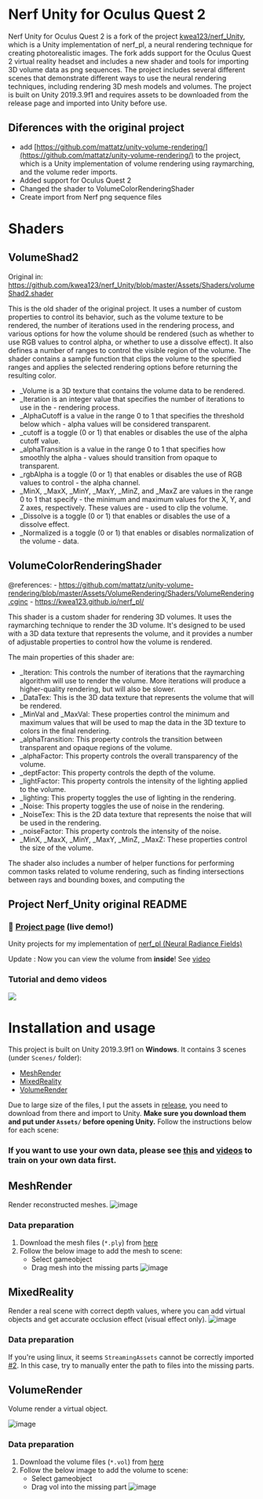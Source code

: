 # Nerf Unity for Oculus Quest 2

 Nerf Unity for Oculus Quest 2 is a fork of the project  [kwea123/nerf_Unity](kwea123/nerf_Unity), which is a Unity implementation of nerf_pl, a neural rendering technique for creating photorealistic images. The fork adds support for the Oculus Quest 2 virtual reality headset and includes a new shader and tools for importing 3D volume data as png sequences. The project includes several different scenes that demonstrate different ways to use the neural rendering techniques, including rendering 3D mesh models and volumes. The project is built on Unity 2019.3.9f1 and requires assets to be downloaded from the release page and imported into Unity before use.


## Diferences with the original project

- add [https://github.com/mattatz/unity-volume-rendering/](https://github.com/mattatz/unity-volume-rendering/) to the project, which is a Unity implementation of volume rendering using raymarching, and the volume reder imports.
- Added support for Oculus Quest 2
- Changed the shader to VolumeColorRenderingShader
- Create import from Nerf png sequence files

  

# Shaders

## VolumeShad2

Original in: https://github.com/kwea123/nerf_Unity/blob/master/Assets/Shaders/volumeShad2.shader


This is the old shader of the original project. It uses a number of custom properties to control its behavior, such as the volume texture to be rendered, the number of iterations used in the rendering process, and various options for how the volume should be rendered (such as whether to use RGB values to control alpha, or whether to use a dissolve effect). It also defines a number of ranges to control the visible region of the volume. The shader contains a sample function that clips the volume to the specified ranges and applies the selected rendering options before returning the resulting color.

- _Volume is a 3D texture that contains the volume data to be rendered.
- _Iteration is an integer value that specifies the number of iterations to use in the - rendering process.
- _AlphaCutoff is a value in the range 0 to 1 that specifies the threshold below which - alpha values will be considered transparent.
- _cutoff is a toggle (0 or 1) that enables or disables the use of the alpha cutoff value.
- _alphaTransition is a value in the range 0 to 1 that specifies how smoothly the alpha - values should transition from opaque to transparent.
- _rgbAlpha is a toggle (0 or 1) that enables or disables the use of RGB values to control - the alpha channel.
- _MinX, _MaxX, _MinY, _MaxY, _MinZ, and _MaxZ are values in the range 0 to 1 that specify - the minimum and maximum values for the X, Y, and Z axes, respectively. These values are - used to clip the volume.
- _Dissolve is a toggle (0 or 1) that enables or disables the use of a dissolve effect.
- _Normalized is a toggle (0 or 1) that enables or disables normalization of the volume - data.

## VolumeColorRenderingShader


@references:
    - https://github.com/mattatz/unity-volume-rendering/blob/master/Assets/VolumeRendering/Shaders/VolumeRendering.cginc
    - https://kwea123.github.io/nerf_pl/


This shader is a custom shader for rendering 3D volumes. It uses the raymarching technique to render the 3D volume. It's designed to be used with a 3D data texture that represents the volume, and it provides a number of adjustable properties to control how the volume is rendered.

The main properties of this shader are:

- _Iteration: This controls the number of iterations that the raymarching algorithm will use to render the volume. More iterations will produce a higher-quality rendering, but will also be slower.
- _DataTex: This is the 3D data texture that represents the volume that will be rendered.
- _MinVal and _MaxVal: These properties control the minimum and maximum values that will be used to map the data in the 3D texture to colors in the final rendering.
- _alphaTransition: This property controls the transition between transparent and opaque regions of the volume.
- _alphaFactor: This property controls the overall transparency of the volume.
- _deptFactor: This property controls the depth of the volume.
- _lightFactor: This property controls the intensity of the lighting applied to the volume.
- _lighting: This property toggles the use of lighting in the rendering.
- _Noise: This property toggles the use of noise in the rendering.
- _NoiseTex: This is the 2D data texture that represents the noise that will be used in the rendering.
- _noiseFactor: This property controls the intensity of the noise.    
- _MinX, _MaxX, _MinY, _MaxY, _MinZ, _MaxZ: These properties control the size of the volume. 

The shader also includes a number of helper functions for performing common tasks related to volume rendering, such as finding intersections between rays and bounding boxes, and computing the 


## Project Nerf_Unity original README

### :gem: [**Project page**](https://kwea123.github.io/nerf_pl/) (live demo!)

Unity projects for my implementation of [nerf_pl (Neural Radiance Fields)](https://github.com/kwea123/nerf_pl)

Update : Now you can view the volume from **inside**! See [video](https://youtu.be/JJfG2G5ebv4)

### Tutorial and demo videos
<a href="https://www.youtube.com/playlist?list=PLDV2CyUo4q-K02pNEyDr7DYpTQuka3mbV">
<img src="https://user-images.githubusercontent.com/11364490/80913471-d5781080-8d7f-11ea-9f72-9d68402b8271.png">
</a>

# Installation and usage

This project is built on Unity 2019.3.9f1 on **Windows**. It contains 3 scenes (under `Scenes/` folder):
*  [MeshRender](#meshrender)
*  [MixedReality](#mixedreality)
*  [VolumeRender](#volumerender)

Due to large size of the files, I put the assets in [release](https://github.com/kwea123/nerf_Unity/releases), you need to download from there and import to Unity. **Make sure you download them and put under `Assets/` before opening Unity.** Follow the instructions below for each scene:

### If you want to use your own data, please see [this](https://github.com/kwea123/nerf_pl/blob/master/README_Unity.md) and [videos](https://www.youtube.com/playlist?list=PLDV2CyUo4q-K02pNEyDr7DYpTQuka3mbV) to train on your own data first.

## MeshRender

Render reconstructed meshes.
![image](https://user-images.githubusercontent.com/11364490/82660030-91807900-9c64-11ea-8f4f-7ac3c57f7d9e.png)

### Data preparation

1.  Download the mesh files (`*.ply`) from [here](https://github.com/kwea123/nerf_Unity/releases)
2.  Follow the below image to add the mesh to scene:
    *  Select gameobject
    *  Drag mesh into the missing parts
![image](https://user-images.githubusercontent.com/11364490/82660456-5df21e80-9c65-11ea-95c2-732fa4fed936.png)

## MixedReality

Render a real scene with correct depth values, where you can add virtual objects and get accurate occlusion effect (visual effect only).
![image](https://user-images.githubusercontent.com/11364490/82661303-b8d84580-9c66-11ea-8477-4e9f49192a08.png)

### Data preparation
If you're using linux, it seems `StreamingAssets` cannot be correctly imported [#2](/../../issues/2). In this case, try to manually enter the path to files into the missing parts. 

## VolumeRender
Volume render a virtual object.

![image](https://user-images.githubusercontent.com/11364490/82661894-d954cf80-9c67-11ea-916f-d441b522ecc1.png)

### Data preparation

1.  Download the volume files (`*.vol`) from [here](https://github.com/kwea123/nerf_Unity/releases)
2.  Follow the below image to add the volume to scene:
    *  Select gameobject
    *  Drag vol into the missing part
![image](https://user-images.githubusercontent.com/11364490/82661695-72371b00-9c67-11ea-96cd-4f1972fdf48b.png)
